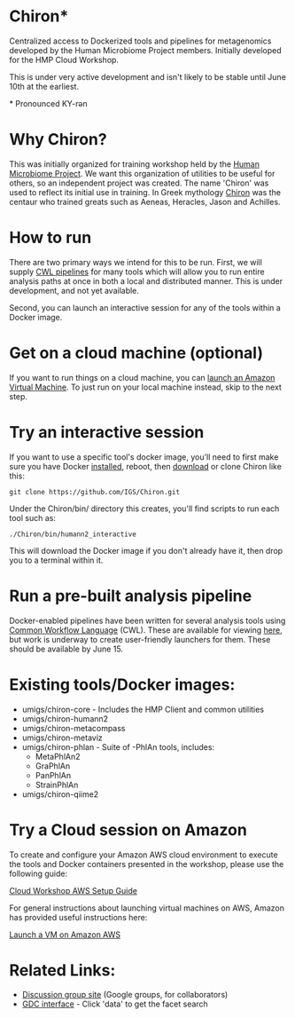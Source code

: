 # Chiron*
Centralized access to Dockerized tools and pipelines for metagenomics developed by the Human Microbiome Project members.  Initially developed for the HMP Cloud Workshop.

This is under very active development and isn't likely to be stable until June 10th at the earliest.

\* Pronounced KY-rən

# Why Chiron?

This was initially organized for training workshop held by the [Human Microbiome Project](http://hmpdacc.org/).  We want this organization of utilities to be useful for others, so an independent project was created.  The name 'Chiron' was used to reflect its initial use in training.  In Greek mythology [Chiron](https://en.wikipedia.org/wiki/Chiron) was the centaur who trained greats such as Aeneas, Heracles, Jason and Achilles.

# How to run 

There are two primary ways we intend for this to be run.  First, we will supply [CWL pipelines](http://www.commonwl.org/) for many tools which will allow you to run entire analysis paths at once in both a local and distributed manner.  This is under development, and not yet available.

Second, you can launch an interactive session for any of the tools within a Docker image.

# Get on a cloud machine (optional)

If you want to run things on a cloud machine, you can [launch an Amazon Virtual Machine](https://aws.amazon.com/getting-started/tutorials/launch-a-virtual-machine/).  To just run on your local machine instead, skip to the next step.

# Try an interactive session

If you want to use a specific tool's docker image, you'll need to first make sure you have
Docker [installed](https://docs.docker.com/engine/installation/), reboot, then [download](https://github.com/IGS/Chiron/archive/master.zip) or clone Chiron like this:

```
git clone https://github.com/IGS/Chiron.git
```

Under the Chiron/bin/ directory this creates, you'll find scripts to run each tool such as:

```
./Chiron/bin/humann2_interactive
```

This will download the Docker image if you don't already have it, then drop you to a terminal within it.

# Run a pre-built analysis pipeline

Docker-enabled pipelines have been written for several analysis tools using [Common Workflow Language](https://github.com/common-workflow-language/common-workflow-language) (CWL).  These are available for viewing [here](https://github.com/IGS/Chiron/tree/master/pipelines), but work is underway to create user-friendly launchers for them.  These should be available by June 15.

# Existing tools/Docker images:

- umigs/chiron-core - Includes the HMP Client and common utilities
- umigs/chiron-humann2
- umigs/chiron-metacompass
- umigs/chiron-metaviz
- umigs/chiron-phlan - Suite of -PhlAn tools, includes:
  - MetaPhlAn2
  - GraPhlAn
  - PanPhlAn
  - StrainPhlAn
- umigs/chiron-qiime2

# Try a Cloud session on Amazon
To create and configure your Amazon AWS cloud environment to execute the tools and Docker containers presented in the workshop, please use the following guide:

[Cloud Workshop AWS Setup Guide](/docs/amazon_aws_setup.md)

For general instructions about launching virtual machines on AWS, Amazon has provided useful instructions here:

[Launch a VM on Amazon AWS](https://aws.amazon.com/getting-started/tutorials/launch-a-virtual-machine/)

# Related Links:

- [Discussion group site](https://groups.google.com/forum/#!forum/hmp-cloud-pilot) (Google groups, for collaborators)
- [GDC interface](http://portal.ihmpdcc.org) - Click 'data' to get the facet search

